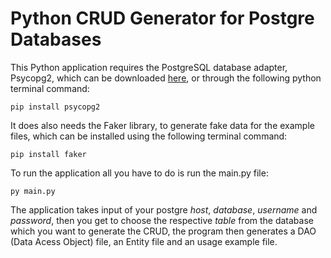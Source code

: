 # Python CRUD Generator for Postgre Databases

This Python application requires the PostgreSQL database adapter, Psycopg2, which can be downloaded [here](https://pypi.org/project/psycopg2/), or through the following python terminal command:
```
pip install psycopg2
```

It does also needs the Faker library, to generate fake data for the example files, which can be installed using the following terminal command:
```
pip install faker
```

To run the application all you have to do is run the main.py file:
```
py main.py
```

The application takes input of your postgre *host*, *database*, *username* and *password*, then you get to choose the respective *table* from the database which you want to generate the CRUD, the program then generates a DAO (Data Acess Object) file, an Entity file and an usage example file.
